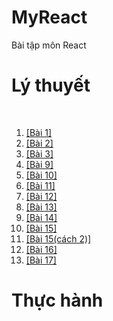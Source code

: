 # MyReact
Bài tập môn React</br>
<h1>Lý thuyết</h1></br>
<ol>
<li><a href="https://codepen.io/PhamMinhTri20/pen/QWreNgW">[Bài 1]</a></li>
<li><a href="https://codepen.io/PhamMinhTri20/pen/ExLqRLX">[Bài 2]</a></li>
<li><a href="https://codepen.io/PhamMinhTri20/pen/qBYeyZM">[Bài 3]</a></li>
<!-- <li><a href="https://codepen.io/PhamMinhTri20/pen/ExLqRLX">[Bài 4]</a></li>
<li><a href="https://codepen.io/PhamMinhTri20/pen/QWreNgW">[Bài 5]</a></li>
<li><a href="https://codepen.io/PhamMinhTri20/pen/ExLqRLX">[Bài 6]</a></li>
<li><a href="https://codepen.io/PhamMinhTri20/pen/QWreNgW">[Bài 7]</a></li>
<li><a href="https://codepen.io/PhamMinhTri20/pen/ExLqRLX">[Bài 8]</a></li> -->
<li><a href="https://codepen.io/PhamMinhTri20/pen/JjZKNKM">[Bài 9]</a></li>
<li><a href="https://codepen.io/PhamMinhTri20/pen/BaVzZoz">[Bài 10]</a></li>
<li><a href="https://codepen.io/PhamMinhTri20/pen/zYaBzvJ">[Bài 11]</a></li>
<li><a href="https://codepen.io/PhamMinhTri20/pen/rNKjEQG">[Bài 12]</a></li>
<li><a href="https://codepen.io/PhamMinhTri20/pen/gOKmqxx">[Bài 13]</a></li>
<li><a href="https://codepen.io/PhamMinhTri20/pen/LYrWqZE">[Bài 14]</a></li>
<li><a href="https://codepen.io/PhamMinhTri20/pen/gOKmqMm">[Bài 15]</a></li>
<li><a href="https://codepen.io/PhamMinhTri20/pen/WNygWQW">[Bài 15(cách 2)]</a></li>
<li><a href="https://codepen.io/PhamMinhTri20/pen/abKLVvM">[Bài 16]</a></li>
<li><a href="https://codepen.io/PhamMinhTri20/pen/QWxmVBQ">[Bài 17]</a></li>
<!-- <li><a href="https://codepen.io/PhamMinhTri20/pen/QWreNgW">[Bài 18]</a></li>
<li><a href="https://codepen.io/PhamMinhTri20/pen/QWreNgW">[Bài 19]</a></li>
<li><a href="https://codepen.io/PhamMinhTri20/pen/ExLqRLX">[Bài 20]</a></li> -->
</ol>
<h1>Thực hành</h1>
